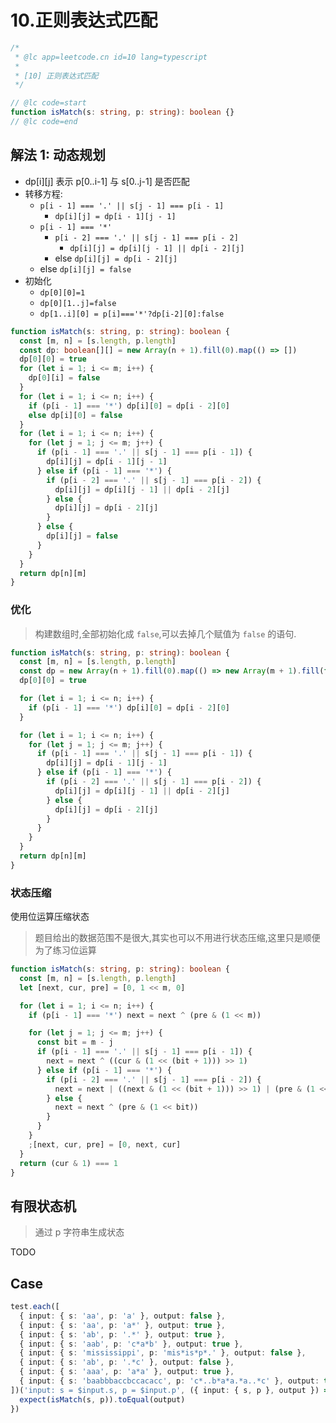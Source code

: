 # 10.正则表达式匹配

```ts
/*
 * @lc app=leetcode.cn id=10 lang=typescript
 *
 * [10] 正则表达式匹配
 */

// @lc code=start
function isMatch(s: string, p: string): boolean {}
// @lc code=end
```

## 解法 1: 动态规划

- dp[i][j] 表示 p[0..i-1] 与 s[0..j-1] 是否匹配
- 转移方程:
  - `p[i - 1] === '.' || s[j - 1] === p[i - 1]`
    - `dp[i][j] = dp[i - 1][j - 1]`
  - `p[i - 1] === '*'`
    - `p[i - 2] === '.' || s[j - 1] === p[i - 2]`
      - `dp[i][j] = dp[i][j - 1] || dp[i - 2][j]`
    - else `dp[i][j] = dp[i - 2][j]`
  - else `dp[i][j] = false`
- 初始化
  - `dp[0][0]=1`
  - `dp[0][1..j]=false`
  - `dp[1..i][0] = p[i]==='*'?dp[i-2][0]:false`

```ts
function isMatch(s: string, p: string): boolean {
  const [m, n] = [s.length, p.length]
  const dp: boolean[][] = new Array(n + 1).fill(0).map(() => [])
  dp[0][0] = true
  for (let i = 1; i <= m; i++) {
    dp[0][i] = false
  }
  for (let i = 1; i <= n; i++) {
    if (p[i - 1] === '*') dp[i][0] = dp[i - 2][0]
    else dp[i][0] = false
  }
  for (let i = 1; i <= n; i++) {
    for (let j = 1; j <= m; j++) {
      if (p[i - 1] === '.' || s[j - 1] === p[i - 1]) {
        dp[i][j] = dp[i - 1][j - 1]
      } else if (p[i - 1] === '*') {
        if (p[i - 2] === '.' || s[j - 1] === p[i - 2]) {
          dp[i][j] = dp[i][j - 1] || dp[i - 2][j]
        } else {
          dp[i][j] = dp[i - 2][j]
        }
      } else {
        dp[i][j] = false
      }
    }
  }
  return dp[n][m]
}
```

### 优化

> 构建数组时,全部初始化成 `false`,可以去掉几个赋值为 `false` 的语句.

```ts
function isMatch(s: string, p: string): boolean {
  const [m, n] = [s.length, p.length]
  const dp = new Array(n + 1).fill(0).map(() => new Array(m + 1).fill(false))
  dp[0][0] = true

  for (let i = 1; i <= n; i++) {
    if (p[i - 1] === '*') dp[i][0] = dp[i - 2][0]
  }

  for (let i = 1; i <= n; i++) {
    for (let j = 1; j <= m; j++) {
      if (p[i - 1] === '.' || s[j - 1] === p[i - 1]) {
        dp[i][j] = dp[i - 1][j - 1]
      } else if (p[i - 1] === '*') {
        if (p[i - 2] === '.' || s[j - 1] === p[i - 2]) {
          dp[i][j] = dp[i][j - 1] || dp[i - 2][j]
        } else {
          dp[i][j] = dp[i - 2][j]
        }
      }
    }
  }
  return dp[n][m]
}
```

### 状态压缩

使用位运算压缩状态

> 题目给出的数据范围不是很大,其实也可以不用进行状态压缩,这里只是顺便为了练习位运算

```ts
function isMatch(s: string, p: string): boolean {
  const [m, n] = [s.length, p.length]
  let [next, cur, pre] = [0, 1 << m, 0]

  for (let i = 1; i <= n; i++) {
    if (p[i - 1] === '*') next = next ^ (pre & (1 << m))

    for (let j = 1; j <= m; j++) {
      const bit = m - j
      if (p[i - 1] === '.' || s[j - 1] === p[i - 1]) {
        next = next ^ ((cur & (1 << (bit + 1))) >> 1)
      } else if (p[i - 1] === '*') {
        if (p[i - 2] === '.' || s[j - 1] === p[i - 2]) {
          next = next | ((next & (1 << (bit + 1))) >> 1) | (pre & (1 << bit))
        } else {
          next = next ^ (pre & (1 << bit))
        }
      }
    }
    ;[next, cur, pre] = [0, next, cur]
  }
  return (cur & 1) === 1
}
```

## 有限状态机

> 通过 p 字符串生成状态

TODO

## Case

```ts
test.each([
  { input: { s: 'aa', p: 'a' }, output: false },
  { input: { s: 'aa', p: 'a*' }, output: true },
  { input: { s: 'ab', p: '.*' }, output: true },
  { input: { s: 'aab', p: 'c*a*b' }, output: true },
  { input: { s: 'mississippi', p: 'mis*is*p*.' }, output: false },
  { input: { s: 'ab', p: '.*c' }, output: false },
  { input: { s: 'aaa', p: 'a*a' }, output: true },
  { input: { s: 'baabbbaccbccacacc', p: 'c*..b*a*a.*a..*c' }, output: true },
])('input: s = $input.s, p = $input.p', ({ input: { s, p }, output }) => {
  expect(isMatch(s, p)).toEqual(output)
})
```
